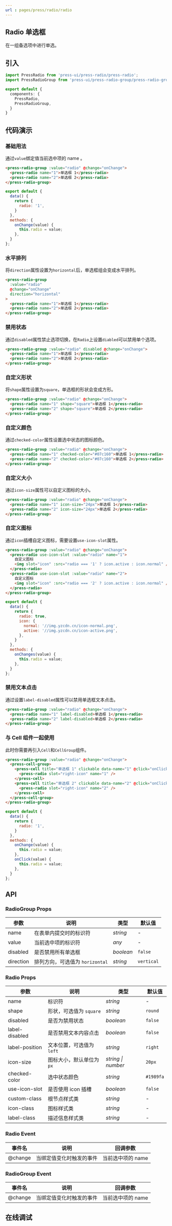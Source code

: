 ```yaml
---
url : pages/press/radio/radio
---
```


## Radio 单选框

在一组备选项中进行单选。


## 引入

```ts
import PressRadio from 'press-ui/press-radio/press-radio';
import PressRadioGroup from 'press-ui/press-radio-group/press-radio-group';

export default {
  components: {
    PressRadio,
    PressRadioGroup,
  }
}
```

## 代码演示

### 基础用法

通过`value`绑定值当前选中项的 name 。

```html
<press-radio-group :value="radio" @change="onChange">
  <press-radio name="1">单选框 1</press-radio>
  <press-radio name="2">单选框 2</press-radio>
</press-radio-group>
```

```js
export default {
  data() {
    return {
      radio: '1',
    }
  },
  methods: {
    onChange(value) {
      this.radio = value;
    },
  }
};
```

### 水平排列

将`direction`属性设置为`horizontal`后，单选框组会变成水平排列。

```html
<press-radio-group
  :value="radio"
  @change="onChange"
  direction="horizontal"
>
  <press-radio name="1">单选框 1</press-radio>
  <press-radio name="2">单选框 2</press-radio>
</press-radio-group>
```

### 禁用状态

通过`disabled`属性禁止选项切换，在`Radio`上设置`diabled`可以禁用单个选项。

```html
<press-radio-group :value="radio" disabled @change="onChange">
  <press-radio name="1">单选框 1</press-radio>
  <press-radio name="2">单选框 2</press-radio>
</press-radio-group>
```

### 自定义形状

将`shape`属性设置为`square`，单选框的形状会变成方形。

```html
<press-radio-group :value="radio" @change="onChange">
  <press-radio name="1" shape="square">单选框 1</press-radio>
  <press-radio name="2" shape="square">单选框 2</press-radio>
</press-radio-group>
```

### 自定义颜色

通过`checked-color`属性设置选中状态的图标颜色。

```html
<press-radio-group :value="radio" @change="onChange">
  <press-radio name="1" checked-color="#07c160">单选框 1</press-radio>
  <press-radio name="2" checked-color="#07c160">单选框 2</press-radio>
</press-radio-group>
```

### 自定义大小

通过`icon-size`属性可以自定义图标的大小。

```html
<press-radio-group :value="radio" @change="onChange">
  <press-radio name="1" icon-size="24px">单选框 1</press-radio>
  <press-radio name="2" icon-size="24px">单选框 2</press-radio>
</press-radio-group>
```

### 自定义图标

通过`icon`插槽自定义图标，需要设置`use-icon-slot`属性。

```html
<press-radio-group :value="radio" @change="onChange">
  <press-radio use-icon-slot :value="radio" name="1">
    自定义图标
    <img slot="icon" :src="radio === '1' ? icon.active : icon.normal" />
  </press-radio>
  <press-radio use-icon-slot :value="radio" name="2">
    自定义图标
    <img slot="icon" :src="radio === '2' ? icon.active : icon.normal" />
  </press-radio>
</press-radio-group>
```

```js
export default {
  data() {
    return {
      radio: true,
      icon: {
        normal: '//img.yzcdn.cn/icon-normal.png',
        active: '//img.yzcdn.cn/icon-active.png',
      },
    }
  },
  methods: {
    onChanges(value) {
      this.radio = value;
    },
  }
};
```

### 禁用文本点击

通过设置`label-disabled`属性可以禁用单选框文本点击。

```html
<press-radio-group :value="radio" @change="onChange">
  <press-radio name="1" label-disabled>单选框 1</press-radio>
  <press-radio name="2" label-disabled>单选框 2</press-radio>
</press-radio-group>
```

### 与 Cell 组件一起使用

此时你需要再引入`Cell`和`CellGroup`组件。

```html
<press-radio-group :value="radio" @change="onChange">
  <press-cell-group>
    <press-cell title="单选框 1" clickable data-name="1" @click="onClick">
      <press-radio slot="right-icon" name="1" />
    </press-cell>
    <press-cell title="单选框 2" clickable data-name="2" @click="onClick">
      <press-radio slot="right-icon" name="2" />
    </press-cell>
  </press-cell-group>
</press-radio-group>
```

```js
export default {
  data() {
    return {
      radio: '1',
    }
  },
  methods: {
    onChange(value) {
      this.radio = value;
    },
    onClick(value) {
      this.radio = value;
    },
  }
};
```

## API

### RadioGroup Props

| 参数      | 说明                            | 类型      | 默认值     |
| --------- | ------------------------------- | --------- | ---------- |
| name      | 在表单内提交时的标识符          | _string_  | -          |
| value     | 当前选中项的标识符              | _any_     | -          |
| disabled  | 是否禁用所有单选框              | _boolean_ | `false`    |
| direction | 排列方向，可选值为 `horizontal` | _string_  | `vertical` |

### Radio Props

| 参数           | 说明                      | 类型               | 默认值    |
| -------------- | ------------------------- | ------------------ | --------- |
| name           | 标识符                    | _string_           | -         |
| shape          | 形状，可选值为 `square`   | _string_           | `round`   |
| disabled       | 是否为禁用状态            | _boolean_          | `false`   |
| label-disabled | 是否禁用文本内容点击      | _boolean_          | `false`   |
| label-position | 文本位置，可选值为 `left` | _string_           | `right`   |
| icon-size      | 图标大小，默认单位为`px`  | _string \| number_ | `20px`    |
| checked-color  | 选中状态颜色              | _string_           | `#1989fa` |
| use-icon-slot  | 是否使用 icon 插槽        | _boolean_          | `false`   |
| custom-class   | 根节点样式类              | _string_           | -         |
| icon-class     | 图标样式类                | _string_           | -         |
| label-class    | 描述信息样式类            | _string_           | -         |

### Radio Event

| 事件名  | 说明                     | 回调参数          |
| ------- | ------------------------ | ----------------- |
| @change | 当绑定值变化时触发的事件 | 当前选中项的 name |

### RadioGroup Event

| 事件名  | 说明                     | 回调参数          |
| ------- | ------------------------ | ----------------- |
| @change | 当绑定值变化时触发的事件 | 当前选中项的 name |


## 在线调试

<debug-online />